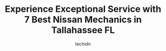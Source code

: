 ---
layout: ampstory
image: https://images.unsplash.com/photo-1577732024748-f6ba00087e33?ixlib=rb-4.0.3&ixid=MnwxMjA3fDB8MHxwaG90by1wYWdlfHx8fGVufDB8fHx8&auto=format&fit=crop&w=640&h=853&q=80
author: techidn
featured: false
description: Trust your vehicles maintenance and repairs to the 7 best Nissan Mechanic in Tallahassee FL, USA. With their extensive experience, cutting-edge technology, and commitment to customer satisf
title: Experience Exceptional Service with 7 Best Nissan Mechanics in Tallahassee FL
cover:
   title: Experience Exceptional Service with 7 Best Nissan Mechanics in Tallahassee FL
   subtitle: Rickpate
   background: https://images.unsplash.com/photo-1577732024748-f6ba00087e33?ixlib=rb-4.0.3&ixid=MnwxMjA3fDB8MHxwaG90by1wYWdlfHx8fGVufDB8fHx8&auto=format&fit=crop&w=640&h=853&q=80

pages: 
 - layout: thirds
   top: <h1>#1 Powerhouse Auto Repair</h1>
   bottom: "<p>My RAM 1500 broke down 15 miles from Tallahassee. I was stranded so I called powerhouse and they recommended a towing service. After my RAM was towed there and it was det</p>"
   background: https://www.knot35.com/toplist/wp-content/uploads/2023/06/best-nissan-mechanic-1-in-tallahassee-fl-1685832022.jpeg
   backgroundblur: true
 - layout: thirds
   top: <h1>#2 A2Z Auto Repair</h1>
   bottom: "<p>1010 W Tharpe St, Tallahassee, FL 32303, United States</p>"
   background: https://www.knot35.com/toplist/wp-content/uploads/2023/06/best-nissan-mechanic-2-in-tallahassee-fl-1685832022.jpeg
   cta:
      link: https://www.knot35.com/toplist/experience-exceptional-service-with-7-best-nissan-mechanics-in-tallahassee-fl/
      text: Experience Exceptional Service with 7 Best Nissan Mechanics in Tallahassee FL
 - layout: thirds
   top: <h1>#3 Furrin Auto Alley</h1>
   bottom: "<p>5019 W Tharpe St, Tallahassee, FL 32303, United States</p>"
   background: https://www.knot35.com/toplist/wp-content/uploads/2023/06/best-nissan-mechanic-3-in-tallahassee-fl-1685832023.jpeg
   cta:
      link: https://www.knot35.com/toplist/experience-exceptional-service-with-7-best-nissan-mechanics-in-tallahassee-fl/
      text: Experience Exceptional Service with 7 Best Nissan Mechanics in Tallahassee FL
 - layout: thirds
   top: <h1>#4 D Ts Garage Auto Repair</h1>
   bottom: "<p>5020 Tennessee Capital Blvd, Tallahassee, FL 32303, United States</p>"
   background: https://images.unsplash.com/photo-1510906594845-bc082582c8cc?ixlib=rb-4.0.3&ixid=MnwxMjA3fDB8MHxwaG90by1wYWdlfHx8fGVufDB8fHx8&auto=format&fit=crop&w=640&h=853&q=80
   cta:
      link: https://www.knot35.com/toplist/experience-exceptional-service-with-7-best-nissan-mechanics-in-tallahassee-fl/
      text: Experience Exceptional Service with 7 Best Nissan Mechanics in Tallahassee FL
 - layout: thirds
   top: <h1>#5 CARS</h1>
   bottom: "<p>1529 S Adams St, Tallahassee, FL 32301, United States</p>"
   background: https://images.unsplash.com/photo-1515405295579-ba7b45403062?ixlib=rb-4.0.3&ixid=MnwxMjA3fDB8MHxwaG90by1wYWdlfHx8fGVufDB8fHx8&auto=format&fit=crop&w=640&h=853&q=80
   cta:
      link: https://www.knot35.com/toplist/experience-exceptional-service-with-7-best-nissan-mechanics-in-tallahassee-fl/
      text: Experience Exceptional Service with 7 Best Nissan Mechanics in Tallahassee FL
 - layout: thirds
   top: <h1>#6 Jowers Auto Service</h1>
   bottom: "<p>230 E Pershing St, Tallahassee, FL 32301, United States</p>"
   background: https://images.unsplash.com/photo-1484589065579-248aad0d8b13?ixlib=rb-4.0.3&ixid=MnwxMjA3fDB8MHxwaG90by1wYWdlfHx8fGVufDB8fHx8&auto=format&fit=crop&w=640&h=853&q=80
   cta:
      link: https://www.knot35.com/toplist/experience-exceptional-service-with-7-best-nissan-mechanics-in-tallahassee-fl/
      text: Experience Exceptional Service with 7 Best Nissan Mechanics in Tallahassee FL
 - layout: thirds
   top: <h1>#7 Import Authority</h1>
   bottom: "<p>2877 W Tharpe St, Tallahassee, FL 32303, United States</p>"
   background: https://images.unsplash.com/photo-1604871000636-074fa5117945?ixlib=rb-4.0.3&ixid=MnwxMjA3fDB8MHxwaG90by1wYWdlfHx8fGVufDB8fHx8&auto=format&fit=crop&w=640&h=853&q=80
   cta:
      link: https://www.knot35.com/toplist/experience-exceptional-service-with-7-best-nissan-mechanics-in-tallahassee-fl/
      text: Experience Exceptional Service with 7 Best Nissan Mechanics in Tallahassee FL
 - layout: thirds
   middle: Continue reading...
   background: https://images.unsplash.com/photo-1567360425618-1594206637d2?ixlib=rb-4.0.3&ixid=MnwxMjA3fDB8MHxwaG90by1wYWdlfHx8fGVufDB8fHx8&auto=format&fit=crop&w=640&h=853&q=80
   cta:
      link: https://www.knot35.com/toplist/experience-exceptional-service-with-7-best-nissan-mechanics-in-tallahassee-fl/
      text: Experience Exceptional Service with 7 Best Nissan Mechanics in Tallahassee FL
      
---
